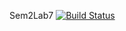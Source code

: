  Sem2Lab7
[![Build Status](https://travis-ci.org/vas-vas777/Sem2Lab7.svg?branch=master)](https://travis-ci.org/vas-vas777/Sem2Lab7)
